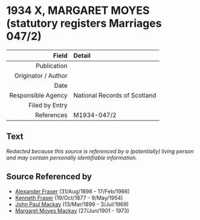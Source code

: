 ﻿---
layout: page
permalink: /sources/s97432860
---

# 1934 X, MARGARET MOYES (statutory registers Marriages 047/2)

Field | Detail
---:|:---
Publication | 
Originator / Author | 
Date | 
Responsible Agency | National Records of Scotland
Filed by Entry | 
References | M1934-047/2

## Text

_Redacted because this source is referenced by a (potentially) living person and may contain personally identifiable information._

## Source Referenced by

* [Alexander Fraser](../people/@91293396@-alexander-fraser-b1898-8-31-d1966-2-17.md) (31/Aug/1898 - 17/Feb/1966)
* [Kenneth Fraser](../people/@91376191@-kenneth-fraser-b1877-10-19-d1954-5-9.md) (19/Oct/1877 - 9/May/1954)
* [John Paul Mackay](../people/@57646474@-john-paul-mackay-b1899-3-13-d1969-7-3.md) (13/Mar/1899 - 3/Jul/1969)
* [Margaret Moyes Mackay](../people/@178005@-margaret-moyes-mackay-b1901-6-27-d1973.md) (27/Jun/1901 - 1973)
